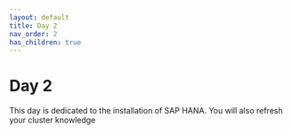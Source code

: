 ```yaml
---
layout: default
title: Day 2
nav_order: 2
has_children: true
---
```


# Day 2

This day is dedicated to the installation of SAP HANA. 
You will also refresh your cluster knowledge
